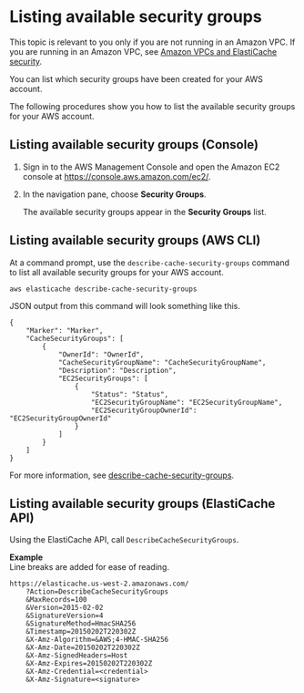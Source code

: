 # Listing available security groups<a name="SecurityGroups.Listing"></a>

This topic is relevant to you only if you are not running in an Amazon VPC\. If you are running in an Amazon VPC, see [Amazon VPCs and ElastiCache security](VPCs.md)\.

You can list which security groups have been created for your AWS account\.

The following procedures show you how to list the available security groups for your AWS account\.

## Listing available security groups \(Console\)<a name="SecurityGroups.Listing.CON"></a>

1. Sign in to the AWS Management Console and open the Amazon EC2 console at [https://console\.aws\.amazon\.com/ec2/](https://console.aws.amazon.com/ec2/)\.

1. In the navigation pane, choose **Security Groups**\.

   The available security groups appear in the **Security Groups** list\.

## Listing available security groups \(AWS CLI\)<a name="SecurityGroups.Listing.CLI"></a>

At a command prompt, use the `describe-cache-security-groups` command to list all available security groups for your AWS account\.

```
aws elasticache describe-cache-security-groups
```

JSON output from this command will look something like this\.

```
{
    "Marker": "Marker",
    "CacheSecurityGroups": [
        {
            "OwnerId": "OwnerId",
            "CacheSecurityGroupName": "CacheSecurityGroupName",
            "Description": "Description",
            "EC2SecurityGroups": [
                {
                    "Status": "Status",
                    "EC2SecurityGroupName": "EC2SecurityGroupName",
                    "EC2SecurityGroupOwnerId": "EC2SecurityGroupOwnerId"
                }
            ]
        }
    ]
}
```

For more information, see [describe\-cache\-security\-groups](https://docs.aws.amazon.com/cli/latest/reference/elasticache/describe-cache-security-groups.html)\.

## Listing available security groups \(ElastiCache API\)<a name="SecurityGroups.Listing.API"></a>

Using the ElastiCache API, call `DescribeCacheSecurityGroups`\.

**Example**  
Line breaks are added for ease of reading\.  

```
https://elasticache.us-west-2.amazonaws.com/
    ?Action=DescribeCacheSecurityGroups
    &MaxRecords=100
    &Version=2015-02-02
    &SignatureVersion=4
    &SignatureMethod=HmacSHA256
    &Timestamp=20150202T220302Z
    &X-Amz-Algorithm=&AWS;4-HMAC-SHA256
    &X-Amz-Date=20150202T220302Z
    &X-Amz-SignedHeaders=Host
    &X-Amz-Expires=20150202T220302Z
    &X-Amz-Credential=<credential>
    &X-Amz-Signature=<signature>
```